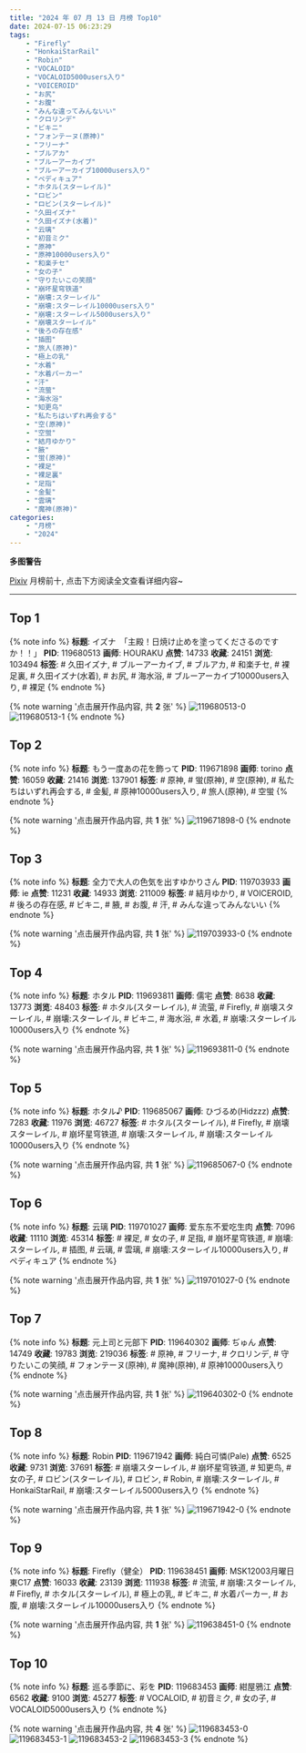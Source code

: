 ```yaml
---
title: "2024 年 07 月 13 日 月榜 Top10"
date: 2024-07-15 06:23:29
tags:
    - "Firefly"
    - "HonkaiStarRail"
    - "Robin"
    - "VOCALOID"
    - "VOCALOID5000users入り"
    - "VOICEROID"
    - "お尻"
    - "お腹"
    - "みんな違ってみんないい"
    - "クロリンデ"
    - "ビキニ"
    - "フォンテーヌ(原神)"
    - "フリーナ"
    - "ブルアカ"
    - "ブルーアーカイブ"
    - "ブルーアーカイブ10000users入り"
    - "ペディキュア"
    - "ホタル(スターレイル)"
    - "ロビン"
    - "ロビン(スターレイル)"
    - "久田イズナ"
    - "久田イズナ(水着)"
    - "云璃"
    - "初音ミク"
    - "原神"
    - "原神10000users入り"
    - "和楽チセ"
    - "女の子"
    - "守りたいこの笑顔"
    - "崩坏星穹铁道"
    - "崩壊:スターレイル"
    - "崩壊:スターレイル10000users入り"
    - "崩壊:スターレイル5000users入り"
    - "崩壊スターレイル"
    - "後ろの存在感"
    - "插图"
    - "旅人(原神)"
    - "極上の乳"
    - "水着"
    - "水着パーカー"
    - "汗"
    - "流萤"
    - "海水浴"
    - "知更鸟"
    - "私たちはいずれ再会する"
    - "空(原神)"
    - "空蛍"
    - "結月ゆかり"
    - "腋"
    - "蛍(原神)"
    - "裸足"
    - "裸足裏"
    - "足指"
    - "金髪"
    - "雲璃"
    - "魔神(原神)"
categories:
    - "月榜"
    - "2024"
---
```


<i class="fa fa-triangle-exclamation"></i>**多图警告**<i class="fa fa-triangle-exclamation"></i>

[Pixiv](https://www.pixiv.net/) 月榜前十, 点击下方阅读全文查看详细内容~

<!-- more -->

---

## Top 1

{% note info %}
**标题**: イズナ　「主殿！日焼け止めを塗ってくださるのですか！！」
**PID**: 119680513 **画师**: HOURAKU
**点赞**: 14733 **收藏**: 24151 **浏览**: 103494
**标签**: # 久田イズナ, # ブルーアーカイブ, # ブルアカ, # 和楽チセ, # 裸足裏, # 久田イズナ(水着), # お尻, # 海水浴, # ブルーアーカイブ10000users入り, # 裸足
{% endnote %}

{% note warning '点击展开作品内容, 共 **2** 张' %}
![119680513-0](https://i.pixiv.re/img-original/img/2024/06/16/08/00/07/119680513_p0.jpg)
![119680513-1](https://i.pixiv.re/img-original/img/2024/06/16/08/00/07/119680513_p1.jpg)
{% endnote %}

## Top 2

{% note info %}
**标题**: もう一度あの花を飾って
**PID**: 119671898 **画师**: torino
**点赞**: 16059 **收藏**: 21416 **浏览**: 137901
**标签**: # 原神, # 蛍(原神), # 空(原神), # 私たちはいずれ再会する, # 金髪, # 原神10000users入り, # 旅人(原神), # 空蛍
{% endnote %}

{% note warning '点击展开作品内容, 共 **1** 张' %}
![119671898-0](https://i.pixiv.re/img-original/img/2024/06/16/00/01/08/119671898_p0.jpg)
{% endnote %}

## Top 3

{% note info %}
**标题**: 全力で大人の色気を出すゆかりさん
**PID**: 119703933 **画师**: ie
**点赞**: 11231 **收藏**: 14933 **浏览**: 211009
**标签**: # 結月ゆかり, # VOICEROID, # 後ろの存在感, # ビキニ, # 腋, # お腹, # 汗, # みんな違ってみんないい
{% endnote %}

{% note warning '点击展开作品内容, 共 **1** 张' %}
![119703933-0](https://i.pixiv.re/img-original/img/2024/06/16/22/35/04/119703933_p0.jpg)
{% endnote %}

## Top 4

{% note info %}
**标题**: ホタル
**PID**: 119693811 **画师**: 儒宅
**点赞**: 8638 **收藏**: 13773 **浏览**: 48403
**标签**: # ホタル(スターレイル), # 流萤, # Firefly, # 崩壊スターレイル, # 崩壊:スターレイル, # ビキニ, # 海水浴, # 水着, # 崩壊:スターレイル10000users入り
{% endnote %}

{% note warning '点击展开作品内容, 共 **1** 张' %}
![119693811-0](https://i.pixiv.re/img-original/img/2024/06/16/18/00/10/119693811_p0.jpg)
{% endnote %}

## Top 5

{% note info %}
**标题**: ホタル♪
**PID**: 119685067 **画师**: ひづるめ(Hidzzz)
**点赞**: 7283 **收藏**: 11976 **浏览**: 46727
**标签**: # ホタル(スターレイル), # Firefly, # 崩壊スターレイル, # 崩坏星穹铁道, # 崩壊:スターレイル, # 崩壊:スターレイル10000users入り
{% endnote %}

{% note warning '点击展开作品内容, 共 **1** 张' %}
![119685067-0](https://i.pixiv.re/img-original/img/2024/06/16/12/00/07/119685067_p0.jpg)
{% endnote %}

## Top 6

{% note info %}
**标题**: 云璃
**PID**: 119701027 **画师**: 爱东东不爱吃生肉
**点赞**: 7096 **收藏**: 11110 **浏览**: 45314
**标签**: # 裸足, # 女の子, # 足指, # 崩坏星穹铁道, # 崩壊:スターレイル, # 插图, # 云璃, # 雲璃, # 崩壊:スターレイル10000users入り, # ペディキュア
{% endnote %}

{% note warning '点击展开作品内容, 共 **1** 张' %}
![119701027-0](https://i.pixiv.re/img-original/img/2024/06/16/21/25/22/119701027_p0.jpg)
{% endnote %}

## Top 7

{% note info %}
**标题**: 元上司と元部下
**PID**: 119640302 **画师**: ぢゅん
**点赞**: 14749 **收藏**: 19783 **浏览**: 219036
**标签**: # 原神, # フリーナ, # クロリンデ, # 守りたいこの笑顔, # フォンテーヌ(原神), # 魔神(原神), # 原神10000users入り
{% endnote %}

{% note warning '点击展开作品内容, 共 **1** 张' %}
![119640302-0](https://i.pixiv.re/img-original/img/2024/06/15/00/03/16/119640302_p0.jpg)
{% endnote %}

## Top 8

{% note info %}
**标题**: Robin
**PID**: 119671942 **画师**: 純白可憐(Pale)
**点赞**: 6525 **收藏**: 9731 **浏览**: 37691
**标签**: # 崩壊スターレイル, # 崩坏星穹铁道, # 知更鸟, # 女の子, # ロビン(スターレイル), # ロビン, # Robin, # 崩壊:スターレイル, # HonkaiStarRail, # 崩壊:スターレイル5000users入り
{% endnote %}

{% note warning '点击展开作品内容, 共 **1** 张' %}
![119671942-0](https://i.pixiv.re/img-original/img/2024/06/16/00/01/29/119671942_p0.jpg)
{% endnote %}

## Top 9

{% note info %}
**标题**: Firefly（健全）
**PID**: 119638451 **画师**: MSK12003月曜日東C17
**点赞**: 16033 **收藏**: 23139 **浏览**: 111938
**标签**: # 流萤, # 崩壊:スターレイル, # Firefly, # ホタル(スターレイル), # 極上の乳, # ビキニ, # 水着パーカー, # お腹, # 崩壊:スターレイル10000users入り
{% endnote %}

{% note warning '点击展开作品内容, 共 **1** 张' %}
![119638451-0](https://i.pixiv.re/img-original/img/2024/06/14/23/15/46/119638451_p0.png)
{% endnote %}

## Top 10

{% note info %}
**标题**: 巡る季節に、彩を
**PID**: 119683453 **画师**: 紺屋鴉江
**点赞**: 6562 **收藏**: 9100 **浏览**: 45277
**标签**: # VOCALOID, # 初音ミク, # 女の子, # VOCALOID5000users入り
{% endnote %}

{% note warning '点击展开作品内容, 共 **4** 张' %}
![119683453-0](https://i.pixiv.re/img-original/img/2024/06/16/10/49/33/119683453_p0.jpg)
![119683453-1](https://i.pixiv.re/img-original/img/2024/06/16/10/49/33/119683453_p1.jpg)
![119683453-2](https://i.pixiv.re/img-original/img/2024/06/16/10/49/33/119683453_p2.jpg)
![119683453-3](https://i.pixiv.re/img-original/img/2024/06/16/10/49/33/119683453_p3.jpg)
{% endnote %}

